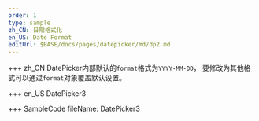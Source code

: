 ```yaml
--- 
order: 1
type: sample
zh_CN: 日期格式化
en_US: Date Format
editUrl: $BASE/docs/pages/datepicker/md/dp2.md
---
```


+++ zh_CN
DatePicker内部默认的<Code>format</Code>格式为<Code>YYYY-MM-DD</Code>， 要修改为其他格式可以通过<Code>format</Code>对象覆盖默认设置。

+++ en_US
DatePicker3

+++ SampleCode
fileName: DatePicker3
